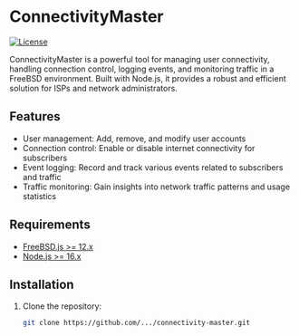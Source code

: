 # ConnectivityMaster

[![License](https://img.shields.io/badge/License-MIT-blue.svg)](LICENSE)

ConnectivityMaster is a powerful tool for managing user connectivity, handling connection control, logging events, and monitoring traffic in a FreeBSD environment. Built with Node.js, it provides a robust and efficient solution for ISPs and network administrators.

## Features

- User management: Add, remove, and modify user accounts
- Connection control: Enable or disable internet connectivity for subscribers
- Event logging: Record and track various events related to subscribers and traffic
- Traffic monitoring: Gain insights into network traffic patterns and usage statistics

## Requirements

- [FreeBSD.js >= 12.x](https://www.freebsd.org/where/)
- [Node.js >= 16.x](https://nodejs.org/en/download/)

## Installation

1. Clone the repository:

   ```bash
   git clone https://github.com/.../connectivity-master.git
   ```
